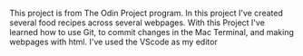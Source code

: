 This project is from The Odin Project program. In this project I've created several food recipes across several webpages. With this Project I've learned how to use Git, to commit changes in the Mac Terminal, and making webpages with html. I've used the VScode as my editor
